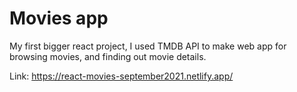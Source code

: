 # Movies app

My first bigger react project, I used TMDB API to make web app for browsing movies, and finding out movie details.

Link: https://react-movies-september2021.netlify.app/
